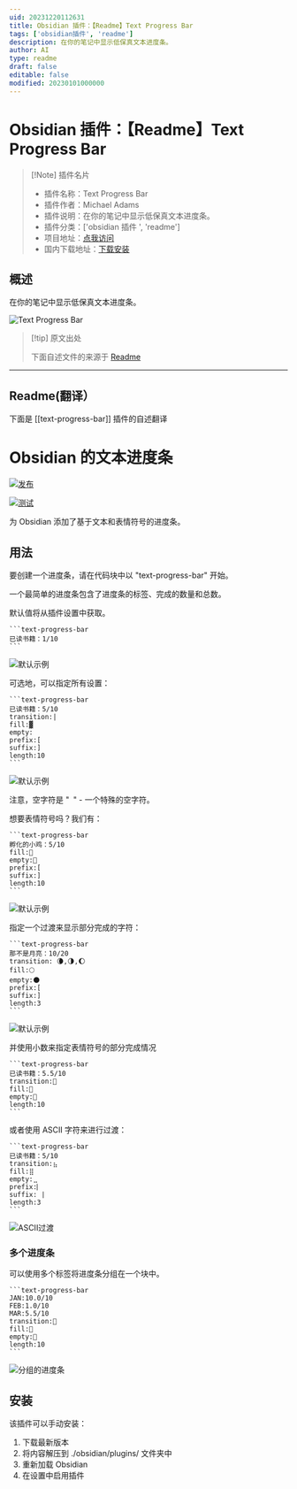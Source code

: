 ```yaml
---
uid: 20231220112631
title: Obsidian 插件：【Readme】Text Progress Bar
tags: ['obsidian插件', 'readme']
description: 在你的笔记中显示低保真文本进度条。
author: AI
type: readme
draft: false
editable: false
modified: 20230101000000
---
```


# Obsidian 插件：【Readme】Text Progress Bar

> [!Note] 插件名片
> - 插件名称：Text Progress Bar
> - 插件作者：Michael Adams
> - 插件说明：在你的笔记中显示低保真文本进度条。
> - 插件分类：['obsidian 插件 ', 'readme']
> - 项目地址：[点我访问](https://github.com/michaeladams/obsidian-text-progress-bar)
> - 国内下载地址：[下载安装](https://pkmer.cn/products/plugin/pluginMarket/?text-progress-bar)

## 概述

在你的笔记中显示低保真文本进度条。

![Text Progress Bar](https://cdn.pkmer.cn/covers/text-progress-bar.jpeg!pkmer)

> [!tip] 原文出处
>
>下面自述文件的来源于 [Readme](https://ghproxy.net/https://raw.githubusercontent.com/michaeladams/obsidian-text-progress-bar/master/README.md)

---

## Readme(翻译）

下面是 [[text-progress-bar]] 插件的自述翻译

# Obsidian 的文本进度条

[![发布](https://img.shields.io/github/v/release/michaeladams/obsidian-text-progress-bar?display_name=tag)](https://github.com/michaeladams/obsidian-text-progress-bar/releases/latest)

[![测试](https://github.com/michaeladams/obsidian-text-progress-bar/actions/workflows/test.yml/badge.svg)](https://github.com/michaeladams/obsidian-text-progress-bar/actions/workflows/test.yml)

为 Obsidian 添加了基于文本和表情符号的进度条。

## 用法

要创建一个进度条，请在代码块中以 "text-progress-bar" 开始。

一个最简单的进度条包含了进度条的标签、完成的数量和总数。

默认值将从插件设置中获取。

~~~
```text-progress-bar
已读书籍：1/10
```
~~~

![默认示例](https://cdn.pkmer.cn/covers/text-progress-bar_2_0.jpeg!pkmer)

可选地，可以指定所有设置：

~~~
```text-progress-bar
已读书籍：5/10
transition:|
fill:▓
empty: 
prefix:[
suffix:]
length:10
```
~~~

![默认示例](https://cdn.pkmer.cn/covers/text-progress-bar_2_1.jpeg!pkmer)

注意，空字符是 "` `" - 一个特殊的空字符。

想要表情符号吗？我们有：

~~~
```text-progress-bar
孵化的小鸡：5/10
fill:🐥
empty:🥚
prefix:[
suffix:]
length:10
```
~~~

![默认示例](https://cdn.pkmer.cn/covers/text-progress-bar_2_2.jpeg!pkmer)

指定一个过渡来显示部分完成的字符：

~~~
```text-progress-bar
那不是月亮：10/20
transition: 🌘,🌗,🌔
fill:🌕
empty:🌑
prefix:[
suffix:]
length:3
```
~~~

![默认示例](https://cdn.pkmer.cn/covers/text-progress-bar_2_3.jpeg!pkmer)

并使用小数来指定表情符号的部分完成情况

~~~
```text-progress-bar
已读书籍：5.5/10
transition:📖
fill:📗
empty:📕
length:10
```
~~~

或者使用 ASCII 字符来进行过渡：

~~~
```text-progress-bar
已读书籍：5/10
transition:⣦
fill:⣿
empty:⣀
prefix:⎸
suffix:⎹
length:3
```
~~~

![ASCII过渡](https://cdn.pkmer.cn/covers/text-progress-bar_2_4.jpeg!pkmer)

### 多个进度条

可以使用多个标签将进度条分组在一个块中。

~~~
```text-progress-bar
JAN:10.0/10
FEB:1.0/10
MAR:5.5/10
transition:📖
fill:📗
empty:📕
length:10
```
~~~

![分组的进度条](https://cdn.pkmer.cn/covers/text-progress-bar_2_5.png!pkmer)

## 安装

该插件可以手动安装：

1. 下载最新版本
2. 将内容解压到 ./obsidian/plugins/ 文件夹中
3. 重新加载 Obsidian
4. 在设置中启用插件



